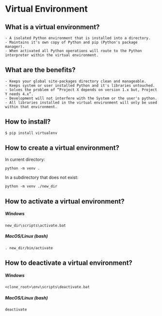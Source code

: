 Virtual Environment
========================================

## What is a virtual environment?
    - A isolated Python environment that is installed into a directory.
    - Maintains it's own copy of Python and pip (Python's package manager).
    - When activated all Python operations will route to the Python interpreter within the virtual environment.

## What are the benefits?
    - Keeps your global site-packages directory clean and manageable.
    - Keeps system or user installed Python and it's libraries untouched.
    - Solves the problem of “Project X depends on version 1.x but, Project Y needs 4.x”.
    - Development will not interfere with the System or the user's python. 
    - All libraries installed in the virtual environment will only be used within that environment.

## How to install?

    $ pip install virtualenv

## How to create a virtual environment?
In current directory:
    
    python -m venv .

In a subdirectory that does not exist:

    python -m venv ./new_dir

## How to activate a virtual environment?
##### Windows
```
new_dir\scripts\activate.bat
```
##### MacOS/Linux (bash)
```
. new_dir/bin/activate
```
## How to deactivate a virtual environment?
##### Windows
```
<clone_root>\env\scripts\deactivate.bat
```
##### MacOS/Linux (bash)
```
deactivate
```
